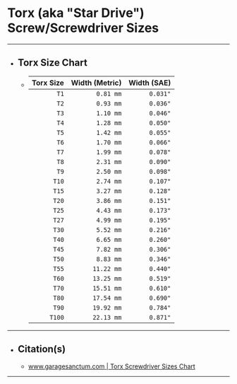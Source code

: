 <!-- https://github.com/mcavallo-git/Coding/blob/main/hardware/screws-screwdrivers/torx-star-drive_screw-dimensions-sizes.md -->

# Torx (aka "Star Drive") Screw/Screwdriver Sizes

***

- ## Torx Size Chart
  - | Torx Size | Width (Metric) | Width (SAE) |
    | --------: | -------------: | ----------: |
    |      `T1` |      `0.81 mm` |    `0.031"` |
    |      `T2` |      `0.93 mm` |    `0.036"` |
    |      `T3` |      `1.10 mm` |    `0.046"` |
    |      `T4` |      `1.28 mm` |    `0.050"` |
    |      `T5` |      `1.42 mm` |    `0.055"` |
    |      `T6` |      `1.70 mm` |    `0.066"` |
    |      `T7` |      `1.99 mm` |    `0.078"` |
    |      `T8` |      `2.31 mm` |    `0.090"` |
    |      `T9` |      `2.50 mm` |    `0.098"` |
    |     `T10` |      `2.74 mm` |    `0.107"` |
    |     `T15` |      `3.27 mm` |    `0.128"` |
    |     `T20` |      `3.86 mm` |    `0.151"` |
    |     `T25` |      `4.43 mm` |    `0.173"` |
    |     `T27` |      `4.99 mm` |    `0.195"` |
    |     `T30` |      `5.52 mm` |    `0.216"` |
    |     `T40` |      `6.65 mm` |    `0.260"` |
    |     `T45` |      `7.82 mm` |    `0.306"` |
    |     `T50` |      `8.83 mm` |    `0.346"` |
    |     `T55` |     `11.22 mm` |    `0.440"` |
    |     `T60` |     `13.25 mm` |    `0.519"` |
    |     `T70` |     `15.51 mm` |    `0.610"` |
    |     `T80` |     `17.54 mm` |    `0.690"` |
    |     `T90` |     `19.92 mm` |    `0.784"` |
    |    `T100` |     `22.13 mm` |    `0.871"` |

***

- ## Citation(s)
  - [www.garagesanctum.com | Torx Screwdriver Sizes Chart](https://www.garagesanctum.com/size-chart/screwdriver-sizes-chart/#ftoc-heading-5)

***
